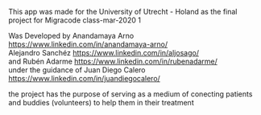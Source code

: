 This app was made for the University of Utrecht - Holand as the final project for Migracode class-mar-2020 1 

Was Developed by Anandamaya Arno https://www.linkedin.com/in/anandamaya-arno/ <br>
Alejandro Sanchéz https://www.linkedin.com/in/aljosago/ <br>
and Rubén Adarme https://www.linkedin.com/in/rubenadarme/ <br>
under the guidance of Juan Diego Calero https://www.linkedin.com/in/juandiegocalero/ <br> 

the project has the purpose of serving as a medium of conecting patients and buddies (volunteers) to help them in their treatment
